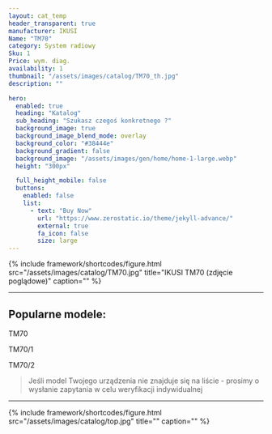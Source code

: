 ```yaml
---
layout: cat_temp
header_transparent: true
manufacturer: IKUSI
Name: "TM70"
category: System radiowy
Sku: 1
Price: wym. diag.
availability: 1
thumbnail: "/assets/images/catalog/TM70_th.jpg"
description: ""

hero:
  enabled: true
  heading: "Katalog"
  sub_heading: "Szukasz czegoś konkretnego ?"
  background_image: true
  background_image_blend_mode: overlay
  background_color: "#38444e"
  background_gradient: false
  background_image: "/assets/images/gen/home/home-1-large.webp"
  height: "300px"

  full_height_mobile: false
  buttons:
    enabled: false
    list:
      - text: "Buy Now"
        url: "https://www.zerostatic.io/theme/jekyll-advance/"
        external: true
        fa_icon: false
        size: large
---
```

{% include framework/shortcodes/figure.html src="/assets/images/catalog/TM70.jpg" title="IKUSI TM70 (zdjęcie poglądowe)" caption="" %}



---

Popularne modele:
---

TM70

TM70/1

TM70/2



>Jeśli model Twojego urządzenia nie znajduje się na liście - prosimy o wysłanie zapytania w celu weryfikacji indywidualnej

---
{% include framework/shortcodes/figure.html src="/assets/images/catalog/top.jpg" title="" caption="" %}


